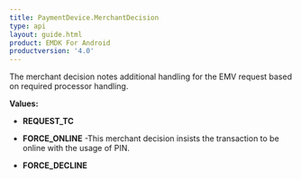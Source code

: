 ```yaml
---
title: PaymentDevice.MerchantDecision
type: api
layout: guide.html
product: EMDK For Android
productversion: '4.0'
---
```



The merchant decision notes additional handling for the EMV request based
 on required processor handling.

**Values:**

* **REQUEST_TC**

* **FORCE_ONLINE** -This merchant decision insists the transaction to be online with the usage of PIN.

* **FORCE_DECLINE**












